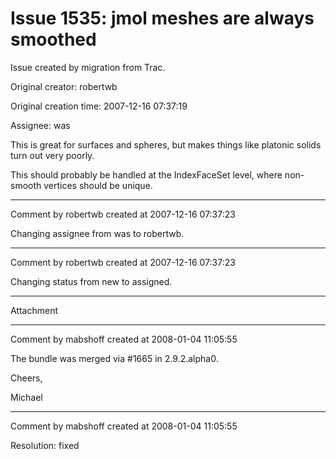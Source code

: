 # Issue 1535: jmol meshes are always smoothed

Issue created by migration from Trac.

Original creator: robertwb

Original creation time: 2007-12-16 07:37:19

Assignee: was

This is great for surfaces and spheres, but makes things like platonic solids turn out very poorly. 

This should probably be handled at the IndexFaceSet level, where non-smooth vertices should be unique. 


---

Comment by robertwb created at 2007-12-16 07:37:23

Changing assignee from was to robertwb.


---

Comment by robertwb created at 2007-12-16 07:37:23

Changing status from new to assigned.


---

Attachment


---

Comment by mabshoff created at 2008-01-04 11:05:55

The bundle was merged via #1665 in 2.9.2.alpha0.

Cheers,

Michael


---

Comment by mabshoff created at 2008-01-04 11:05:55

Resolution: fixed
